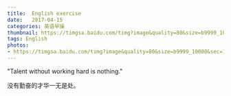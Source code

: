 ```yaml
---
title:  English exercise
date:   2017-04-15
categories: 英语早操
thumbnail: https://timgsa.baidu.com/timg?image&quality=80&size=b9999_10000&sec=1492278447747&di=580e7f0602ba785b02b712f0714f79fe&imgtype=0&src=http%3A%2F%2Fwww.fansimg.com%2Fuploads2014%2F02%2Fuserid333148time20140222083820.jpg
tags: English
photos:
- https://timgsa.baidu.com/timg?image&quality=80&size=b9999_10000&sec=1492278447747&di=580e7f0602ba785b02b712f0714f79fe&imgtype=0&src=http%3A%2F%2Fwww.fansimg.com%2Fuploads2014%2F02%2Fuserid333148time20140222083820.jpg
---
```


"Talent without working hard is nothing."
<p>没有勤奋的才华一无是处。</p>
